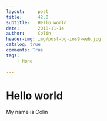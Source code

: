 ```yaml
---
layout:     post
title:      42.0
subtitle:   Hello world
date:       2018-11-14
author:     Colin
header-img: img/post-bg-ios9-web.jpg
catalog: true
comments: True
tags:
    - None
    
---
```


# Hello world 
My name is Colin